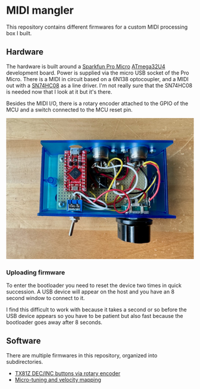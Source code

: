 # MIDI mangler

This repository contains different firmwares for a custom MIDI
processing box I built.

## Hardware

The hardware is built around a [Sparkfun Pro
Micro](https://www.sparkfun.com/pro-micro-5v-16mhz.html)
[ATmega32U4](https://www.microchip.com/en-us/product/atmega32u4)
development board. Power is supplied via the micro USB socket of the
Pro Micro. There is a MIDI in circuit based on a 6N138 optocoupler,
and a MIDI out with a [SN74HC08](https://www.ti.com/product/SN74HC08)
as a line driver. I'm not really sure that the SN74HC08 is needed now
that I look at it but it's there.

Besides the MIDI I/O, there is a rotary encoder attached to the GPIO
of the MCU and a switch connected to the MCU reset pin.

![Photo of the inside of the hardware](midi-mangler.jpeg)

### Uploading firmware

To enter the bootloader you need to reset the device two times in
quick succession. A USB device will appear on the host and you have an
8 second window to connect to it.

I find this difficult to work with because it takes a second or so
before the USB device appears so you have to be patient but also fast
because the bootloader goes away after 8 seconds.

## Software

There are multiple firmwares in this repository, organized into subdirectories.

- [TX81Z DEC/INC buttons via rotary encoder](tx81z-dec-inc/)
- [Micro-tuning and velocity mapping](microtune/)
